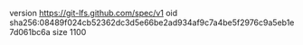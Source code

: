 version https://git-lfs.github.com/spec/v1
oid sha256:08489f024cb52362dc3d5e66be2ad934af9c7a4be5f2976c9a5eb1e7d061bc6a
size 1100
